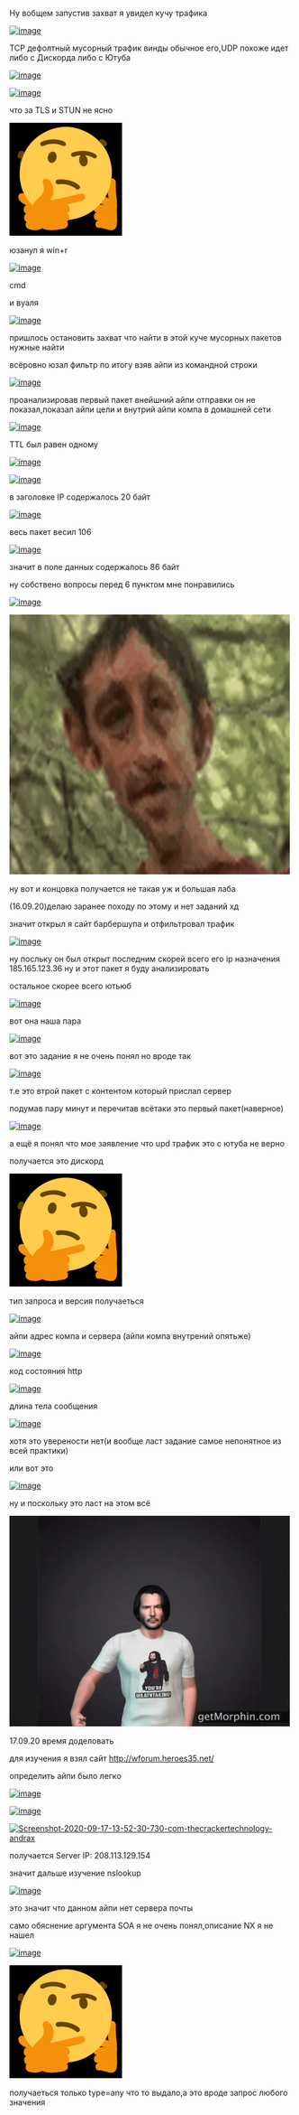 Ну вобщем запустив захват я увидел кучу трафика

<a href="https://ibb.co/NLQcyf2"><img src="https://i.ibb.co/9qzQrBH/image.png" alt="image" border="0"></a>

TCP дефолтный мусорный трафик винды обычное его,UDP похоже идет либо с Дискорда либо с Ютуба

<a href="https://ibb.co/LhDSm1m"><img src="https://i.ibb.co/XkfX1t1/image.png" alt="image" border="0"></a>

<a href="https://ibb.co/bm7ZW2f"><img src="https://i.ibb.co/LRvWkJG/image.png" alt="image" border="0"></a>

что за TLS и STUN не ясно

![](3c107e7ea41584bced6fae5dc9d29fe3_w200.gif)

юзанул я win+r

<a href="https://imgbb.com/"><img src="https://i.ibb.co/tX2qXWR/image.png" alt="image" border="0"></a>

cmd

и вуаля

<a href="https://ibb.co/6Jp39v9"><img src="https://i.ibb.co/G31KYsY/image.png" alt="image" border="0"></a>

пришлось остановить захват что найти в этой куче мусорных пакетов нужные найти

всёровно юзал фильтр по итогу взяв айпи из командной строки 

<a href="https://imgbb.com/"><img src="https://i.ibb.co/485mLzp/image.png" alt="image" border="0"></a>

проанализировав первый пакет внейшний айпи отправки он не показал,показал айпи цели и внутрий айпи компа в домашней сети 

<a href="https://ibb.co/LxQJGdZ"><img src="https://i.ibb.co/Mc8GXkC/image.png" alt="image" border="0"></a>

TTL был равен одному

<a href="https://imgbb.com/"><img src="https://i.ibb.co/qnD3d2J/image.png" alt="image" border="0"></a>

<a href="https://imgbb.com/"><img src="https://i.ibb.co/R2P0j60/image.png" alt="image" border="0"></a>

в заголовке IP содержалось 20 байт 

<a href="https://imgbb.com/"><img src="https://i.ibb.co/k0NkJKW/image.png" alt="image" border="0"></a>

весь пакет весил 106 

<a href="https://imgbb.com/"><img src="https://i.ibb.co/LRG3vQ6/image.png" alt="image" border="0"></a>

значит в поле данных содержалось 86 байт

ну собствено вопросы перед 6 пунктом мне понравились

<a href="https://ibb.co/DKRmLp2"><img src="https://i.ibb.co/HgHRXd8/image.png" alt="image" border="0"></a>

![](tenor.gif)

ну вот и концовка получается не такая уж и большая лаба

(16.09.20)делаю заранее походу по этому и нет заданий хд

значит открыл я сайт барбершупа и отфильтровал трафик

<a href="https://ibb.co/4NBqK2J"><img src="https://i.ibb.co/88FCNbX/image.png" alt="image" border="0"></a>

ну посльку он был открыт последним скорей всего его ip назначения 185.165.123.36 ну и этот пакет я буду анализировать

остальное скорее всего ютьюб

<a href="https://ibb.co/hyCt66z"><img src="https://i.ibb.co/c1x7BBn/image.png" alt="image" border="0"></a>

вот она наша пара 

<a href="https://ibb.co/rQ4LDbB"><img src="https://i.ibb.co/cyDp4bW/image.png" alt="image" border="0"></a>

вот это задание я не очень понял но вроде так 

<a href="https://ibb.co/pJHMPxv"><img src="https://i.ibb.co/syTNP2v/image.png" alt="image" border="0"></a>

т.e это втрой пакет с контентом который прислал сервер

подумав пару минут и перечитав всётаки это первый пакет(наверное)

<a href="https://ibb.co/mcrV221"><img src="https://i.ibb.co/pL6BMMG/image.png" alt="image" border="0"></a>

а ещё я понял что мое заявление что upd трафик это с ютуба не верно

получается это дискорд

![](3c107e7ea41584bced6fae5dc9d29fe3_w200.gif)

тип запроса и версия получаеться 

<a href="https://imgbb.com/"><img src="https://i.ibb.co/Zd2VgHv/image.png" alt="image" border="0"></a>

айпи адрес компа и сервера (айпи компа внутрений опятьже)

<a href="https://imgbb.com/"><img src="https://i.ibb.co/SNvZFdV/image.png" alt="image" border="0"></a>


код состояния http 

<a href="https://imgbb.com/"><img src="https://i.ibb.co/rFwnm0M/image.png" alt="image" border="0"></a>

длина тела сообщения 

<a href="https://imgbb.com/"><img src="https://i.ibb.co/8g7Xjqm/image.png" alt="image" border="0"></a>

хотя это уверености нет(и вообще ласт задание самое непонятное из всей практики)

или вот это

<a href="https://imgbb.com/"><img src="https://i.ibb.co/YXWTP2s/image.png" alt="image" border="0"></a>

ну и поскольку это ласт на этом всё

![](teno.gif)


17.09.20 время доделовать


для изучения я взял сайт http://wforum.heroes35.net/

определить айпи было легко

<a href="https://ibb.co/x1Pvw9y"><img src="https://i.ibb.co/Ht1vRw0/image.png" alt="image" border="0"></a>

<a href="https://ibb.co/CbWFKNW"><img src="https://i.ibb.co/JvCPj0C/image.png" alt="image" border="0"></a>

<a href="https://ibb.co/zmCQm8m"><img src="https://i.ibb.co/fXZqX8X/Screenshot-2020-09-17-13-52-30-730-com-thecrackertechnology-andrax.jpg" alt="Screenshot-2020-09-17-13-52-30-730-com-thecrackertechnology-andrax" border="0" /></a>

получается  Server IP: 208.113.129.154

значит дальше изучение nslookup

<a href="https://imgbb.com/"><img src="https://i.ibb.co/TWZ1N9g/image.png" alt="image" border="0"></a>

это значит что данном айпи нет сервера почты

само обяснение аргумента SOA я не очень понял,описание NX я не нашел


<a href="https://ibb.co/ftvc9rr"><img src="https://i.ibb.co/3WzJvSS/image.png" alt="image" border="0"></a>

![](3c107e7ea41584bced6fae5dc9d29fe3_w200.gif)


получаеться только type=any что то выдало,а это вроде запрос любого значения 

